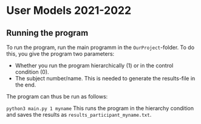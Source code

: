 # User Models 2021-2022

## Running the program
To run the program, run the main programm in the ```OurProject```-folder. To do this, you give the program two parameters:
- Whether you run the program hierarchically (1) or in the control condition (0).
- The subject number/name. This is needed to generate the results-file in the end.

The program can thus be run as follows:

```python3 main.py 1 myname```
This runs the program in the hierarchy condition and saves the results as ```results_participant_myname.txt```.
